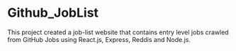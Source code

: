 # Github_JobList
This project created a job-list website that contains entry level jobs crawled from GitHub Jobs using React.js, Express, Reddis and Node.js. 
